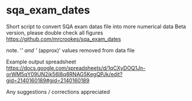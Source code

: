 # sqa_exam_dates

Short script to convert SQA exam datas file into more numerical data
Beta version, please double check all figures
https://github.com/mrcrookes/sqa_exam_dates

note. '*' and '* (approx)' values removed from data file

Example output spreadsheet
https://docs.google.com/spreadsheets/d/1qCXyDOQ1Jn-orWM5qY09UN2ik56l8q8RNAG5KegQPJk/edit?gid=2140160189#gid=2140160189

Any suggestions / corrections appreciated
